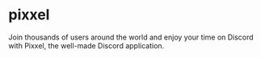 # pixxel
Join thousands of users around the world and enjoy your time on Discord with Pixxel, the well-made Discord application.
